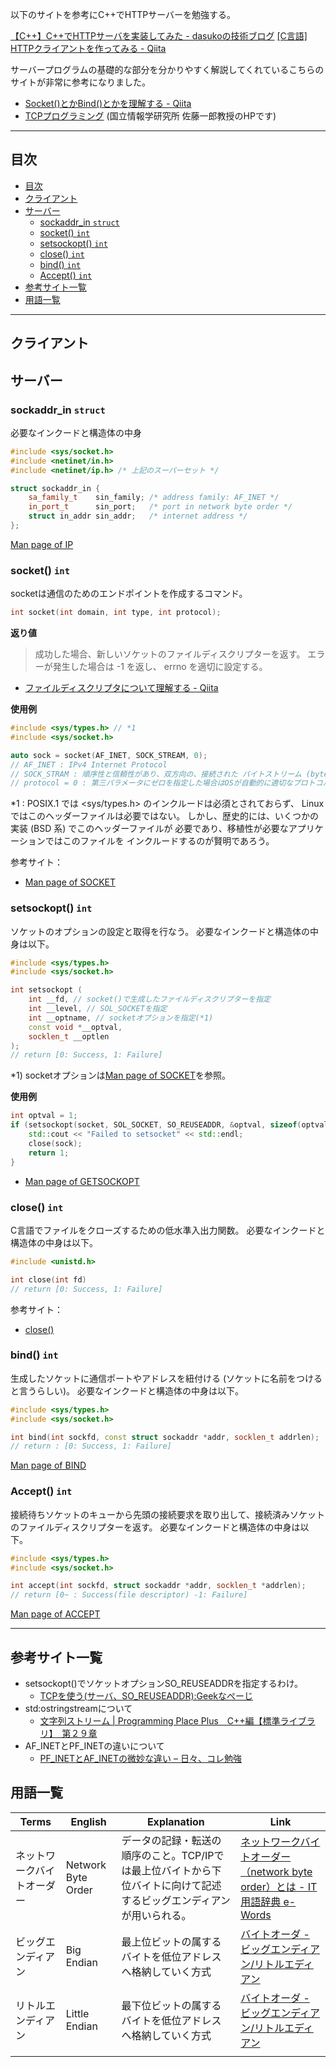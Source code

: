 
以下のサイトを参考にC++でHTTPサーバーを勉強する。

[【C++】C++でHTTPサーバを実装してみた - dasukoの技術ブログ](https://dasuko.hatenadiary.jp/entry/cpp_http-server)
[[C言語] HTTPクライアントを作ってみる - Qiita](https://qiita.com/edo_m18/items/cef278d0c14d1371db3b)

サーバープログラムの基礎的な部分を分かりやすく解説してくれているこちらのサイトが非常に参考になりました。
- [Socket()とかBind()とかを理解する - Qiita](https://qiita.com/Michinosuke/items/0778a5344bdf81488114)
- [TCPプログラミング](https://research.nii.ac.jp/~ichiro/syspro98/) (国立情報学研究所 佐藤一郎教授のHPです)

---
## 目次

<!-- @import "[TOC]" {cmd="toc" depthFrom=1 depthTo=6 orderedList=false} -->

<!-- code_chunk_output -->

- [目次](#目次)
- [クライアント](#クライアント)
- [サーバー](#サーバー)
  - [sockaddr_in `struct`](#sockaddr_in-struct)
  - [socket() `int`](#socket-int)
  - [setsockopt() `int`](#setsockopt-int)
  - [close() `int`](#close-int)
  - [bind() `int`](#bind-int)
  - [Accept() `int`](#accept-int)
- [参考サイト一覧](#参考サイト一覧)
- [用語一覧](#用語一覧)

<!-- /code_chunk_output -->


---
## クライアント




## サーバー

### sockaddr_in `struct`

必要なインクードと構造体の中身

```cpp
#include <sys/socket.h>
#include <netinet/in.h>
#include <netinet/ip.h> /* 上記のスーパーセット */

struct sockaddr_in {
    sa_family_t    sin_family; /* address family: AF_INET */
    in_port_t      sin_port;   /* port in network byte order */
    struct in_addr sin_addr;   /* internet address */ 
};
```

[Man page of IP](https://linuxjm.osdn.jp/html/LDP_man-pages/man7/ip.7.html)

### socket() `int`

socketは通信のためのエンドポイントを作成するコマンド。
```cpp
int socket(int domain, int type, int protocol);
```

**返り値**

>成功した場合、新しいソケットのファイルディスクリプターを返す。 エラーが発生した場合は -1 を返し、 errno を適切に設定する。

- [ファイルディスクリプタについて理解する - Qiita](https://qiita.com/toshihirock/items/78286fccf07dbe6df38f)

**使用例**

```cpp
#include <sys/types.h> // *1
#include <sys/socket.h>

auto sock = socket(AF_INET, SOCK_STREAM, 0);
// AF_INET : IPv4 Internet Protocol
// SOCK_STRAM : 順序性と信頼性があり、双方向の、接続された バイトストリーム (byte stream) を提供する。 帯域外 (out-of-band) データ転送メカニズムもサポートされる。
// protocol = 0 : 第三パラメータにゼロを指定した場合はOSが自動的に適切なプロトコル（通常はストリームソケットの場合はIPPROTO_TCP、データグラムソケットの場合はIPPROTO_UDP）を設定してくれます。 
```

*1 : POSIX.1 では <sys/types.h> のインクルードは必須とされておらず、 Linux ではこのヘッダーファイルは必要ではない。 しかし、歴史的には、いくつかの実装 (BSD 系) でこのヘッダーファイルが 必要であり、移植性が必要なアプリケーションではこのファイルを インクルードするのが賢明であろう。


参考サイト：
- [Man page of SOCKET](https://linuxjm.osdn.jp/html/LDP_man-pages/man2/socket.2.html)


### setsockopt() `int`

ソケットのオプションの設定と取得を行なう。
必要なインクードと構造体の中身は以下。

```cpp
#include <sys/types.h> 
#include <sys/socket.h>

int setsockopt (
    int __fd, // socket()で生成したファイルディスクリプターを指定
    int __level, // SOL_SOCKETを指定
    int __optname, // socketオプションを指定(*1)
    const void *__optval,
    socklen_t __optlen
);
// return [0: Success, 1: Failure]
```

*1) socketオプションは[Man page of SOCKET](https://linuxjm.osdn.jp/html/LDP_man-pages/man7/socket.7.html)を参照。

**使用例**

```cpp
int optval = 1;
if (setsockopt(socket, SOL_SOCKET, SO_REUSEADDR, &optval, sizeof(optval)) == -1) {
    std::cout << "Failed to setsocket" << std::endl;
    close(sock);
    return 1;
}
```

- [Man page of GETSOCKOPT](https://linuxjm.osdn.jp/html/LDP_man-pages/man2/getsockopt.2.html)


### close() `int`

C言語でファイルをクローズするための低水準入出力関数。
必要なインクードと構造体の中身は以下。

```cpp
#include <unistd.h>

int close(int fd)
// return [0: Success, 1: Failure]
```

参考サイト：
- [close()](http://cgengo.sakura.ne.jp/close.html)


### bind() `int`

生成したソケットに通信ポートやアドレスを紐付ける (ソケットに名前をつけると言うらしい)。
必要なインクードと構造体の中身は以下。

```cpp
#include <sys/types.h> 
#include <sys/socket.h>

int bind(int sockfd, const struct sockaddr *addr, socklen_t addrlen);
// return : [0: Success, 1: Failure]
```
[Man page of BIND](https://linuxjm.osdn.jp/html/LDP_man-pages/man2/bind.2.html)


### Accept() `int`

接続待ちソケットのキューから先頭の接続要求を取り出して、接続済みソケットのファイルディスクリプターを返す。
必要なインクードと構造体の中身は以下。

```cpp
#include <sys/types.h>
#include <sys/socket.h>

int accept(int sockfd, struct sockaddr *addr, socklen_t *addrlen);
// return [0~ : Success(file descriptor) -1: Failure]
```

[Man page of ACCEPT](https://linuxjm.osdn.jp/html/LDP_man-pages/man2/accept.2.html)




<!-- =============================- -->
---
<!-- =============================- -->

## 参考サイト一覧
- setsockopt()でソケットオプションSO_REUSEADDRを指定するわけ。
  - [TCPを使う(サーバ、SO_REUSEADDR):Geekなぺーじ](https://www.geekpage.jp/programming/linux-network/so_reuseaddr.php)
- std:ostringstreamについて
  - [文字列ストリーム | Programming Place Plus　C++編【標準ライブラリ】　第２９章](https://programming-place.net/ppp/contents/cpp/library/029.html)
- AF_INETとPF_INETの違いについて
  - [PF_INETとAF_INETの微妙な違い – 日々、コレ勉強](https://www.khstasaba.com/?p=401)

## 用語一覧

|Terms|English|Explanation|Link|
|---|---|---|---|
|ネットワークバイトオーダー|Network Byte Order|データの記録・転送の順序のこと。TCP/IPでは最上位バイトから下位バイトに向けて記述するビッグエンディアンが用いられる。 |[ネットワークバイトオーダー（network byte order）とは - IT用語辞典 e-Words](https://e-words.jp/w/%E3%83%8D%E3%83%83%E3%83%88%E3%83%AF%E3%83%BC%E3%82%AF%E3%83%90%E3%82%A4%E3%83%88%E3%82%AA%E3%83%BC%E3%83%80%E3%83%BC.html)|
|ビッグエンディアン |Big Endian | 最上位ビットの属するバイトを低位アドレスへ格納していく方式|[バイトオーダ - ビッグエンディアン/リトルエディアン](http://www.ertl.jp/~takayuki/readings/info/no05.html)
|リトルエンディアン |Little Endian |最下位ビットの属するバイトを低位アドレスへ格納していく方式|[バイトオーダ - ビッグエンディアン/リトルエディアン](http://www.ertl.jp/~takayuki/readings/info/no05.html)
| | |


